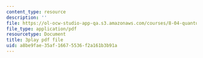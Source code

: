 ```yaml
---
content_type: resource
description: ''
file: https://ol-ocw-studio-app-qa.s3.amazonaws.com/courses/8-04-quantum-physics-i-spring-2016/a8be9fae35af16675536f2a161b3b91a_7euh_iwzSGo.pdf
file_type: application/pdf
resourcetype: Document
title: 3play pdf file
uid: a8be9fae-35af-1667-5536-f2a161b3b91a
---
```

